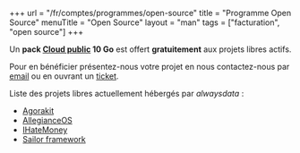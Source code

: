 +++
url = "/fr/comptes/programmes/open-source"
title = "Programme Open Source"
menuTitle = "Open Source"
layout = "man"
tags = ["facturation", "open source"]
+++

Un **pack [Cloud public](https://www.alwaysdata.com/fr/tarifs/#shared) 10 Go** est offert **gratuitement** aux projets libres actifs.

Pour en bénéficier présentez-nous votre projet en nous contactez-nous par [email](mailto:community@alwaysdata.com) ou en ouvrant un [ticket](https://admin.alwaysdata.com/support/add/).

Liste des projets libres actuellement hébergés par *alwaysdata* :

- [Agorakit](https://agorakit.org/)
- [AllegianceOS]()
- [IHateMoney](https://ihatemoney.org/)
- [Sailor framework](http://www.sailorproject.org/)
